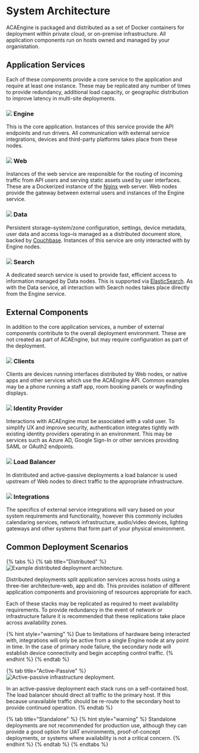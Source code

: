 # System Architecture

ACAEngine is packaged and distributed as a set of Docker containers for deployment within private cloud, or on-premise infrastructure. All application components run on hosts owned and managed by your organistation.

## Application Services

Each of these components provide a core service to the application and require at least one instance. These may be replicated any number of times to provide redundancy, additional load capacity, or geographic distribution to improve latency in multi-site deployments.

### ![](../.gitbook/assets/services-engine.svg) Engine

This is the core application. Instances of this service provide the API endpoints and run drivers. All communication with external service integrations, devices and third-party platforms takes place from these nodes.

### ![](../.gitbook/assets/services-web.png) Web

Instances of the web service are responsible for the routing of incoming traffic from API users and serving static assets used by user interfaces. These are a Dockerized instance of the [Nginx](https://www.nginx.com/) web server. Web nodes provide the gateway between external users and instances of the Engine service.

### ![](../.gitbook/assets/services-data.png) Data

Persistent storage–system/zone configuration, settings, device metadata, user data and access logs–is managed as a distributed document store, backed by [Couchbase](https://www.couchbase.com/). Instances of this service are only interacted with by Engine nodes.

### ![](../.gitbook/assets/services-search.png) Search

A dedicated search service is used to provide fast, efficient access to information managed by Data nodes. This is supported via [ElasticSearch](https://www.elastic.co/products/elasticsearch). As with the Data service, all interaction with Search nodes takes place directly from the Engine service.

## External Components

In addition to the core application services, a number of external components contribute to the overall deployment environment. These are not created as part of ACAEngine, but may require configuration as part of the deployment.

### ![](../.gitbook/assets/components-client.svg) Clients

Clients are devices running interfaces distributed by Web nodes, or native apps and other services which use the ACAEngine API. Common examples may be a phone running a staff app, room booking panels or wayfinding displays.

### ![](../.gitbook/assets/components-identity.svg) Identity Provider

Interactions with ACAEngine must be associated with a valid user. To simplify UX and improve security, authentication integrates tightly with existing identity providers operating in an environment. This may be services such as Azure AD, Google Sign-In or other services providing SAML or OAuth2 endpoints.

### ![](../.gitbook/assets/components-load-balancer.svg) Load Balancer

In distributed and active-passive deployments a load balancer is used upstream of Web nodes to direct traffic to the appropriate infrastructure.

### ![](../.gitbook/assets/components-integrations.svg) Integrations

The specifics of external service integrations will vary based on your system requirements and functionality, however this commonly includes calendaring services, network infrastructure, audio/video devices, lighting gateways and other systems that form part of your physical environment.

## Common Deployment Scenarios

{% tabs %}
{% tab title="Distributed" %}
![Example distributed deployment architecture.](../.gitbook/assets/deployment-distributed.svg)

Distributed deployments split application services across hosts using a three-tier architecture–web, app and db. This provides isolation of different application components and provisioning of resources appropriate for each.

Each of these stacks may be replicated as required to meet availability requirements. To provide redundancy in the event of network or infrastructure failure it is recommended that these replications take place across availability zones.

{% hint style="warning" %}
Due to limitations of hardware being interacted with, integrations will only be active from a single Engine node at any point in time. In the case of primary node failure, the secondary node will establish device connectivity and begin accepting control traffic.
{% endhint %}
{% endtab %}

{% tab title="Active-Passive" %}
![Active-passive infrastructure deployment.](../.gitbook/assets/deployment-active-passive.svg)

In an active-passive deployment each stack runs on a self-contained host. The load balancer should direct all traffic to the primary host. If this because unavailable traffic should be re-route to the secondary host to provide continued operation.
{% endtab %}

{% tab title="Standalone" %}
{% hint style="warning" %}
Standalone deployments are not recommended for production use, although they can provide a good option for UAT environments, proof-of-concept deployments, or systems where availability is not a critical concern.
{% endhint %}
{% endtab %}
{% endtabs %}



